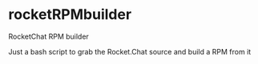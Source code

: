 # rocketRPMbuilder
RocketChat RPM builder

Just a bash script to grab the Rocket.Chat source and build a RPM from it

